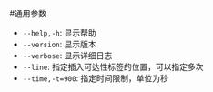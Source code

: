 #通用参数

- `--help,-h`: 显示帮助
- `--version`: 显示版本
- `--verbose`: 显示详细日志
- `--line`: 指定插入可达性标签的位置，可以指定多次
- `--time,-t=900`: 指定时间限制，单位为秒

